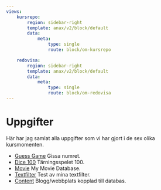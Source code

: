 ```yaml
---
views:
    kursrepo:
        region: sidebar-right
        template: anax/v2/block/default
        data:
            meta:
                type: single
                route: block/om-kursrepo

    redovisa:
        region: sidebar-right
        template: anax/v2/block/default
        data:
            meta:
                type: single
                route: block/om-redovisa
---
```

Uppgifter
=========================

Här har jag samlat alla uppgifter som vi har gjort i de sex olika kursmomenten.

* [Guess Game](guess-game) Gissa numret.
* [Dice 100](dice) Tärningsspelet 100.
* [Movie](movie/show) My Movie Database.
* [Textfilter](textfilter) Test av mina textfilter.
* [Content](content) Blogg/webbplats kopplad till databas.
